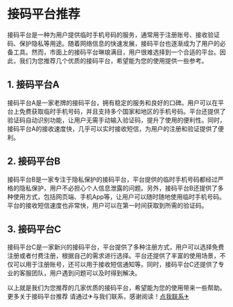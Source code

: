 # 接码平台推荐

接码平台是一种为用户提供临时手机号码的服务，通常用于注册账号、接收验证码、保护隐私等用途。随着网络信息的快速发展，接码平台也逐渐成为了用户的必备工具。然而，市面上的接码平台琳琅满目，用户很难选择到一个合适的平台。因此，我们为您推荐几个优质的接码平台，希望能为您的使用提供一些参考。

## 1. 接码平台A

接码平台A是一家老牌的接码平台，拥有稳定的服务和良好的口碑。用户可以在平台上免费获取临时手机号码，并且支持多个国家和地区的手机号码。平台还提供了验证码自动识别功能，让用户无需手动输入验证码，提升了使用的便利性。同时，接码平台A的接收速度快，几乎可以实时接收短信，为用户的注册和验证提供了便利。

## 2. 接码平台B

接码平台B是一家专注于隐私保护的接码平台，平台提供的临时手机号码都经过严格的隐私保护，用户不必担心个人信息泄露的问题。另外，接码平台B还提供了多种使用方式，包括网页端、手机App等，让用户可以随时随地使用临时手机号码。平台的接收短信速度也非常快，用户可以在第一时间获取到所需的验证码。

## 3. 接码平台C

接码平台C是一家新兴的接码平台，平台提供了多种注册方式，用户可以选择免费注册或者付费注册，根据自己的需求进行选择。平台还提供了丰富的使用场景，不仅可以用于注册账号，还可以用于接收短信通知等。同时，接码平台C还提供了专业的客服团队，用户遇到问题可以及时得到解决。

以上就是我们为您推荐的几家优质的接码平台，希望能为您的使用带来一些帮助。更多关于接码平台推荐 请通过✈与我们联系，感谢阅读！[点我联系✈](https://data.G208.com)